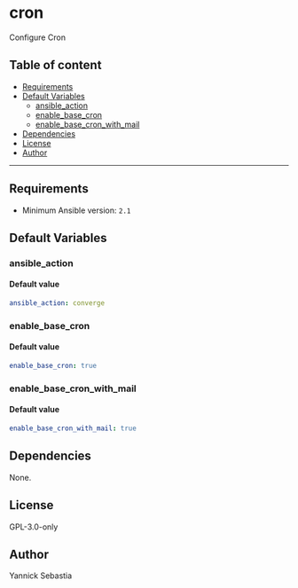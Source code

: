 # cron

Configure Cron

## Table of content

- [Requirements](#requirements)
- [Default Variables](#default-variables)
  - [ansible_action](#ansible_action)
  - [enable_base_cron](#enable_base_cron)
  - [enable_base_cron_with_mail](#enable_base_cron_with_mail)
- [Dependencies](#dependencies)
- [License](#license)
- [Author](#author)

---

## Requirements

- Minimum Ansible version: `2.1`

## Default Variables

### ansible_action

#### Default value

```YAML
ansible_action: converge
```

### enable_base_cron

#### Default value

```YAML
enable_base_cron: true
```

### enable_base_cron_with_mail

#### Default value

```YAML
enable_base_cron_with_mail: true
```

## Dependencies

None.

## License

GPL-3.0-only

## Author

Yannick Sebastia
